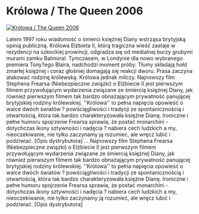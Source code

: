 Królowa / The Queen 2006 
=============
[![Królowa / The Queen 2006 ](http://vidos.pl/images/player.gif)](http://vidos.pl/krolowa-the-queen-2006)

 Latem 1997 roku wiadomość o śmierci księżnej Diany wstrząsa brytyjską opinią publiczną. Królowa Elżbieta II, którą tragiczna wieść zastaje w rezydencji na szkockiej prowincji, odgradza się od medialnej burzy grubymi murami zamku Balmoral. Tymczasem, w Londynie dla nowo wybranego premiera Tony?ego Blaira, nadchodzi moment próby. Tłumy składają hołd zmarłej księżnej i coraz głośniej domagają się reakcji dworu. Prasa zaczyna atakować rodzinę królewską. Królowa jednak milczy. Najnowszy film Stephena Frearsa (Niebezpieczne związki) o Elżbiecie II jest pierwszym filmem przywołującym wydarzenia związane ze śmiercią księżnej Diany, jak również pierwszym filmem tak bardzo obnażającym prywatność panującej brytyjskiej rodziny królewskiej. ''Królowa'' to pełna napięcia opowieść o walce dwóch światów ? powściągliwości i tradycji ze spontanicznością i otwartością, która tak bardzo charakteryzowała księżne Dianę. Ironiczne i pełne humoru spojrzenie Frearsa sprawia, że postać monarchini - dotychczas ikony sztywności i nadęcia ? nabiera cech ludzkich a my, nieoczekiwanie, nie tylko zaczynamy ją rozumieć, ale wręcz lubić i podziwiać. [Opis dystrybutora]  ... Najnowszy film Stephena Frearsa (Niebezpieczne związki) o Elżbiecie II jest pierwszym filmem przywołującym wydarzenia związane ze śmiercią księżnej Diany, jak również pierwszym filmem tak bardzo obnażającym prywatność panującej brytyjskiej rodziny królewskiej. ''Królowa'' to pełna napięcia opowieść o walce dwóch światów ? powściągliwości i tradycji ze spontanicznością i otwartością, która tak bardzo charakteryzowała księżne Dianę. Ironiczne i pełne humoru spojrzenie Frearsa sprawia, że postać monarchini - dotychczas ikony sztywności i nadęcia ? nabiera cech ludzkich a my, nieoczekiwanie, nie tylko zaczynamy ją rozumieć, ale wręcz lubić i podziwiać. [Opis dystrybutora]

